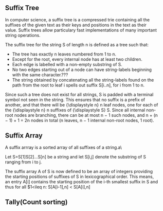 
## Suffix Tree

In computer science, a suffix tree is a compressed trie containing all the
suffixes of the given text as their keys and positions in the text as their
value. Suffix trees allow particulary fast implementations of many important
string operations.

The suffix tree for the string S of length n is defined as a tree such that:
- The tree has exactly n leaves numbered from 1 to n.
- Except for the root, every internal node has at least two children.
- Each edge is labelled with a non-empty substring of S.
- No two edges starting out of a node can have string-labels beginning with
the same character.???
- The string obtained by concatenating all the string-labels found on the 
path from the root to leaf i spells out suffix S[i..n], for i from 1 to n.

Since such a tree does not exist for all strings, S is padded with a terminal
symbol not seen in the string. This ensures that no suffix is a prefix of another, and that there will be {\displaystyle n} n leaf nodes, one for each of the {\displaystyle n} n suffixes of {\displaystyle S} S. Since all internal non-root nodes are branching, there can be at most n −  1 such nodes, and n + (n − 1) + 1 = 2n nodes in total (n leaves, n − 1 internal non-root nodes, 1 root).

## Suffix Array
A suffix arrray is a sorted array of all suffixes of a string.a\


Let S=S[1]S[2]...S[n] be a string and let S[i,j] denote the substring of S 
ranging from i to j.

The suffix array A of S is now defined to be an array of integers providing 
the starting positions of suffixes of S in lexicographical order. This means,
an entry A[i] contains the starting position of the i-th smallest suffix in 
S and thus for all  $1<ileq n: S[A[i-1],n] < S[A[i],n]

## Tally(Count sorting)

